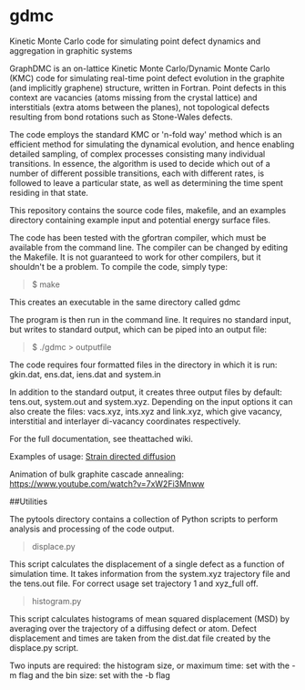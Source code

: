 # gdmc
Kinetic Monte Carlo code for simulating point defect dynamics and aggregation in graphitic systems

GraphDMC is an on-lattice Kinetic Monte Carlo/Dynamic Monte Carlo (KMC) code for simulating real-time point defect evolution in the graphite (and implicitly graphene) structure, written in Fortran. Point defects in this context are vacancies (atoms missing from the crystal lattice) and interstitials (extra atoms between the planes), not topological defects resulting from bond rotations such as Stone-Wales defects. 

The code employs the standard KMC or 'n-fold way' method which is an efficient method for simulating the dynamical evolution, and hence enabling detailed sampling, of complex processes consisting many individual transitions. In essence, the algorithm is used to decide which out of a number of different possible transitions, each with different rates, is followed to leave a particular state, as well as determining the time spent residing in that state. 

This repository contains the source code files, makefile, and an examples directory containing example input and potential energy surface files. 

The code has been tested with the gfortran compiler, which must be available from the command line. The compiler can be changed by editing the Makefile. It is not guaranteed to work for other compilers, but it shouldn't be a problem.  To compile the code, simply type:

> $ make

This creates an executable in the same directory called gdmc 

The program is then run in the command line. It requires no standard input, but writes to standard output, which can be piped into an output file:

> $ ./gdmc > outputfile

The code requires four formatted files in the directory in which it is run: gkin.dat, ens.dat, iens.dat and system.in

In addition to the standard output, it creates three output files by default: tens.out, system.out and system.xyz. Depending on the input options it can also create the files: vacs.xyz, ints.xyz and link.xyz, which give vacancy, interstitial and interlayer di-vacancy coordinates respectively. 

For the full documentation, see theattached wiki. 

Examples of usage: <a href="http://pubs.rsc.org/en/content/articlehtml/2014/nr/c3nr06222h">Strain directed diffusion</a>

Animation of bulk graphite cascade annealing: https://www.youtube.com/watch?v=7xW2Fi3Mnww

##Utilities

The pytools directory contains a collection of Python scripts to perform analysis and processing of the code output. 

> displace.py

This script calculates the displacement of a single defect as a function of simulation time. It takes information from the system.xyz trajectory file and the tens.out file. For correct usage set trajectory 1 and xyz_full off.  

> histogram.py

This script calculates histograms of mean squared displacement (MSD) by averaging over the trajectory of a diffusing defect or atom. Defect displacement and times are taken from the dist.dat file created by the displace.py script. 

Two inputs are required: the histogram size, or maximum time: set with the -m flag and the bin size: set with the -b flag 
